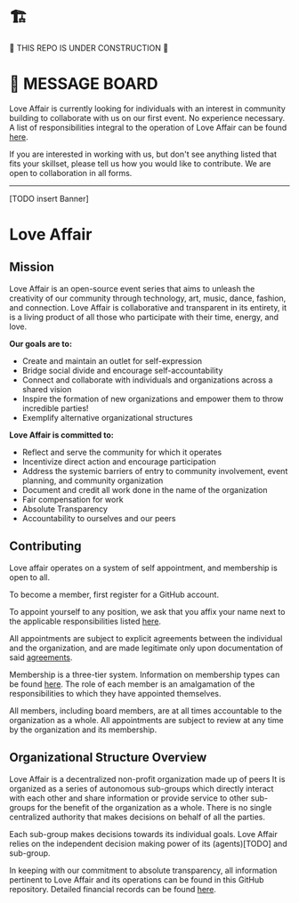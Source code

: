 # 🏗️
🚧 THIS REPO IS UNDER CONSTRUCTION 🚧

# 🚧 MESSAGE BOARD

Love Affair is currently looking for individuals with an interest in community
building to collaborate with us on our first event. No experience necessary. A
list of responsibilities integral to the operation of Love Affair can be found
[here](./COOPERATIONS.md).

If you are interested in working with us, but don't see anything listed that
fits your skillset, please tell us how you would like to contribute. We are
open to collaboration in all forms.

______

[TODO insert Banner]

# Love Affair

## Mission

Love Affair is an open-source event series that aims to unleash the
creativity of our community through technology, art, music, dance, fashion, and
connection. Love Affair is collaborative and transparent in its entirety, it is
a living product of all those who participate with their time, energy, and love.

**Our goals are to:**

 - Create and maintain an outlet for self-expression
 - Bridge social divide and encourage self-accountability
 - Connect and collaborate with individuals and organizations across a
   shared vision
 - Inspire the formation of new organizations and empower them to throw
   incredible parties!
 - Exemplify alternative organizational structures

**Love Affair is committed to:**

 - Reflect and serve the community for which it operates
 - Incentivize direct action and encourage participation
 - Address the systemic barriers of entry to community involvement, event
   planning, and community organization
 - Document and credit all work done in the name of the organization
 - Fair compensation for work
 - Absolute Transparency
 - Accountability to ourselves and our peers

## Contributing

Love affair operates on a system of self appointment, and membership is open to
all.

To become a member, first register for a GitHub account.

To appoint yourself to any position, we ask that you affix your name next to
the applicable responsibilities listed [here](./COOPERATIONS.md).

All appointments are subject to explicit agreements between the individual and
the organization, and are made legitimate only upon documentation of said
[agreements](./AGREEMENTS.md).

Membership is a three-tier system. Information on membership types can be found
[here](./COOPERATIONS.md#Membership). The role of each member is an
amalgamation of the responsibilities to which they have appointed themselves.

All members, including board members, are at all times accountable to the
organization as a whole. All appointments are subject to review at any time by
the organization and its membership.

## Organizational Structure Overview

Love Affair is a decentralized non-profit organization made up of peers It is
organized as a series of autonomous sub-groups which directly interact with
each other and share information or provide service to other sub-groups for
the benefit of the organization as a whole. There is no single centralized
authority that makes decisions on behalf of all the parties.

Each sub-group makes decisions towards its individual goals. Love Affair relies
on the independent decision making power of its (agents)[TODO] and
sub-group.  

In keeping with our commitment to absolute transparency, all information
pertinent to Love Affair and its operations can be found in this GitHub
repository. Detailed financial records can be found [here](./FINANCIAL.md).
